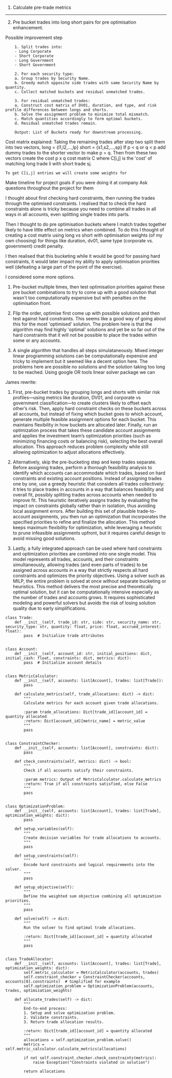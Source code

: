 1. Calculate pre-trade metrics
<hr>

2. Pre bucket trades into long short pairs for pre optimisation enhancement.

Possible improvement step

```
    1. Split trades into:
    - Long Corporate
    - Short Corporate
    - Long Government
    - Short Government

    2. For each security type:
    a. Group trades by Security Name.
    b. Greedy match opposite side trades with same Security Name by quantity.
    c. Collect matched buckets and residual unmatched trades.

    3. For residual unmatched trades:
    a. Construct cost matrix of DV01, duration, and type, and risk profile differences between longs and shorts.
    b. Solve the assignment problem to minimize total mismatch.
    c. Match quantities accordingly to form optimal buckets.
    d. Residual unmatched trades remain.

    Output: List of Buckets ready for downstream processing.
```
Cost matrix explained:
    Taking the remaining trades after step two split them into two vectors,
    long = {l1,l2,...,lp}
    short = {s1,s2,...,sp}
    If p < q or q < p add dummy trades to the shorter vector to make p = q.
    Then from these two vectors create the cost p x q cost matrix C where C[i,j] is the 'cost' of matching long trade li with short trade sj.

    To get C[i,j] entries we will create some weights for 


Make timeline for project goals if you were doing it at company
Ask questions throughout the project for them


I thought about first checking hard constraints, then running the trades through the optimised constraints. I realised that to check the hard constraints alone is tricky because you need to combine all trades in all ways in all accounts, even splitting single trades into parts.

Then I thought to do pre optimisation buckets where I match trades together likely to have little effect on metrics when combined. To do this I thought of creating a cost matrix using long vs short with optimisation weights (of my own choosing) for things like duration, dv01, same type (corporate vs. government) credit penalty.

I then realised that this bucketing while it would be good for passing hard constraints, it would later impact my ablity to apply optimisation priorities well (defeating a large part of the point of the exercise).

I considered some more options.

1. Pre-bucket multiple times, then test optimisation priorities against these pre bucket combinations to try to come up with a good solution that wasn't too computationally expensive but with penalties on the optimisation front.

2. Flip the order, optimise first come up with possible solutions and then test against hard constraints. This seems like a good way of going about this for the most 'optimised' solution. The problem here is that the algorithm may find highly 'optimal' solutions and yet be so far out of the hard constraints that it will not be possible to place the trades within some or any accounts.

3. A single algorithm that handles all steps simulataneously. Mixed integer linear programming solutions can be computationally expensive and tricky to implement but it seemed like a decent option here. The problems here are possible no solutions and the solution taking too long to be reached. Using google OR tools linear solver package we can 






James rewrite:

1. First, pre-bucket trades by grouping longs and shorts with similar risk profiles—using metrics like duration, DV01, and corporate vs government classification—to create clusters likely to offset each other’s risk. Then, apply hard constraint checks on these buckets across all accounts, but instead of fixing which bucket goes to which account, generate multiple feasible assignment options for each bucket. This maintains flexibility in how buckets are allocated later. Finally, run an optimization process that takes these candidate account assignments and applies the investment team’s optimization priorities (such as minimizing financing costs or balancing risk), selecting the best overall allocation. This approach reduces problem complexity while still allowing optimization to adjust allocations effectively.

2. Alternatively, skip the pre-bucketing step and keep trades separate. Before assigning trades, perform a thorough feasibility analysis to identify which accounts can accommodate which trades, based on hard constraints and existing account positions. Instead of assigning trades one by one, use a greedy heuristic that considers all trades collectively: it tries to place trades in accounts in a way that balances feasibility and overall fit, possibly splitting trades across accounts when needed to improve fit. This heuristic iteratively assigns trades by evaluating the impact on constraints globally rather than in isolation, thus avoiding local assignment errors. After building this set of plausible trade-to-account assignments, you then run an optimization that incorporates the specified priorities to refine and finalize the allocation. This method keeps maximum flexibility for optimization, while leveraging a heuristic to prune infeasible assignments upfront, but it requires careful design to avoid missing good solutions.

3. Lastly, a fully integrated approach can be used where hard constraints and optimization priorities are combined into one single model. This model represents all trades, accounts, and their constraints simultaneously, allowing trades (and even parts of trades) to be assigned across accounts in a way that strictly respects all hard constraints and optimizes the priority objectives. Using a solver such as MILP, the entire problem is solved at once without separate bucketing or heuristics. This method delivers the most precise and theoretically optimal solution, but it can be computationally intensive especially as the number of trades and accounts grows. It requires sophisticated modeling and powerful solvers but avoids the risk of losing solution quality due to early simplifications.

```
class Trade:
    def __init__(self, trade_id: str, side: str, security_name: str, security_type: str, quantity: float, price: float, accrued_interest: float):
        pass  # Initialize trade attributes


class Account:
    def __init__(self, account_id: str, initial_positions: dict, initial_cash: float, constraints: dict, metrics: dict):
        pass  # Initialize account details


class MetricCalculator:
    def __init__(self, accounts: list[Account], trades: list[Trade]):
        pass
    
    def calculate_metrics(self, trade_allocations: dict) -> dict:
        """
        Calculate metrics for each account given trade allocations.
        
        :param trade_allocations: Dict[trade_id][account_id] = quantity allocated
        :return: Dict[account_id][metric_name] = metric_value
        """
        pass


class ConstraintChecker:
    def __init__(self, accounts: list[Account], constraints: dict):
        pass
    
    def check_constraints(self, metrics: dict) -> bool:
        """
        Check if all accounts satisfy their constraints.
        
        :param metrics: Output of MetricCalculator.calculate_metrics
        :return: True if all constraints satisfied, else False
        """
        pass


class OptimizationProblem:
    def __init__(self, accounts: list[Account], trades: list[Trade], optimization_weights: dict):
        pass
    
    def setup_variables(self):
        """
        Create decision variables for trade allocations to accounts.
        """
        pass
    
    def setup_constraints(self):
        """
        Encode hard constraints and logical requirements into the solver.
        """
        pass
    
    def setup_objective(self):
        """
        Define the weighted sum objective combining all optimization priorities.
        """
        pass
    
    def solve(self) -> dict:
        """
        Run the solver to find optimal trade allocations.
        
        :return: Dict[trade_id][account_id] = quantity allocated
        """
        pass


class TradeAllocator:
    def __init__(self, accounts: list[Account], trades: list[Trade], optimization_weights: dict):
        self.metric_calculator = MetricCalculator(accounts, trades)
        self.constraint_checker = ConstraintChecker(accounts, accounts[0].constraints)  # Simplified for example
        self.optimization_problem = OptimizationProblem(accounts, trades, optimization_weights)
    
    def allocate_trades(self) -> dict:
        """
        End-to-end process:
        1. Setup and solve optimization problem.
        2. Validate constraints.
        3. Return trade allocation results.
        
        :return: Dict[trade_id][account_id] = quantity allocated
        """
        allocations = self.optimization_problem.solve()
        metrics = self.metric_calculator.calculate_metrics(allocations)
        
        if not self.constraint_checker.check_constraints(metrics):
            raise Exception("Constraints violated in solution")
        
        return allocations
```

